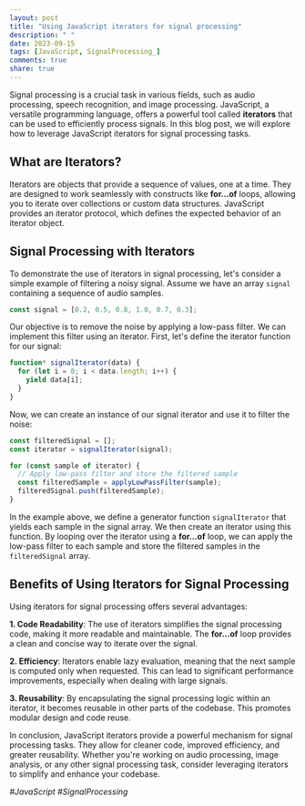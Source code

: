 ```yaml
---
layout: post
title: "Using JavaScript iterators for signal processing"
description: " "
date: 2023-09-15
tags: [JavaScript, SignalProcessing_]
comments: true
share: true
---
```


Signal processing is a crucial task in various fields, such as audio processing, speech recognition, and image processing. JavaScript, a versatile programming language, offers a powerful tool called **iterators** that can be used to efficiently process signals. In this blog post, we will explore how to leverage JavaScript iterators for signal processing tasks.

## What are Iterators?

Iterators are objects that provide a sequence of values, one at a time. They are designed to work seamlessly with constructs like **for...of** loops, allowing you to iterate over collections or custom data structures. JavaScript provides an iterator protocol, which defines the expected behavior of an iterator object.

## Signal Processing with Iterators

To demonstrate the use of iterators in signal processing, let's consider a simple example of filtering a noisy signal. Assume we have an array `signal` containing a sequence of audio samples.

```javascript
const signal = [0.2, 0.5, 0.8, 1.0, 0.7, 0.3];
```

Our objective is to remove the noise by applying a low-pass filter. We can implement this filter using an iterator. First, let's define the iterator function for our signal:

```javascript
function* signalIterator(data) {
  for (let i = 0; i < data.length; i++) {
    yield data[i];
  }
}
```

Now, we can create an instance of our signal iterator and use it to filter the noise:

```javascript
const filteredSignal = [];
const iterator = signalIterator(signal);

for (const sample of iterator) {
  // Apply low-pass filter and store the filtered sample
  const filteredSample = applyLowPassFilter(sample);
  filteredSignal.push(filteredSample);
}
```

In the example above, we define a generator function `signalIterator` that yields each sample in the signal array. We then create an iterator using this function. By looping over the iterator using a **for...of** loop, we can apply the low-pass filter to each sample and store the filtered samples in the `filteredSignal` array.

## Benefits of Using Iterators for Signal Processing

Using iterators for signal processing offers several advantages:

**1. Code Readability**: The use of iterators simplifies the signal processing code, making it more readable and maintainable. The **for...of** loop provides a clean and concise way to iterate over the signal.

**2. Efficiency**: Iterators enable lazy evaluation, meaning that the next sample is computed only when requested. This can lead to significant performance improvements, especially when dealing with large signals.

**3. Reusability**: By encapsulating the signal processing logic within an iterator, it becomes reusable in other parts of the codebase. This promotes modular design and code reuse.

In conclusion, JavaScript iterators provide a powerful mechanism for signal processing tasks. They allow for cleaner code, improved efficiency, and greater reusability. Whether you're working on audio processing, image analysis, or any other signal processing task, consider leveraging iterators to simplify and enhance your codebase.

_#JavaScript #SignalProcessing_